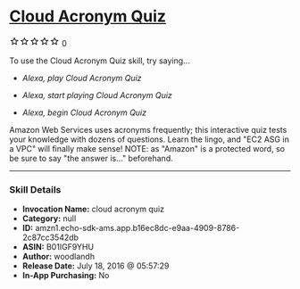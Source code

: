 # [Cloud Acronym Quiz](http://alexa.amazon.com/#skills/amzn1.echo-sdk-ams.app.b16ec8dc-e9aa-4909-8786-2c87cc3542db)
![0 stars](../../images/ic_star_border_black_18dp_1x.png)![0 stars](../../images/ic_star_border_black_18dp_1x.png)![0 stars](../../images/ic_star_border_black_18dp_1x.png)![0 stars](../../images/ic_star_border_black_18dp_1x.png)![0 stars](../../images/ic_star_border_black_18dp_1x.png) 0

To use the Cloud Acronym Quiz skill, try saying...

* *Alexa, play Cloud Acronym Quiz*

* *Alexa, start playing Cloud Acronym Quiz*

* *Alexa, begin Cloud Acronym Quiz*

Amazon Web Services uses acronyms frequently; this interactive quiz tests your knowledge with dozens of questions. Learn the lingo, and "EC2 ASG in a VPC" will finally make sense!
NOTE: as "Amazon" is a protected word, so be sure to say "the answer is..." beforehand.

***

### Skill Details

* **Invocation Name:** cloud acronym quiz
* **Category:** null
* **ID:** amzn1.echo-sdk-ams.app.b16ec8dc-e9aa-4909-8786-2c87cc3542db
* **ASIN:** B01IGF9YHU
* **Author:** woodlandh
* **Release Date:** July 18, 2016 @ 05:57:29
* **In-App Purchasing:** No
